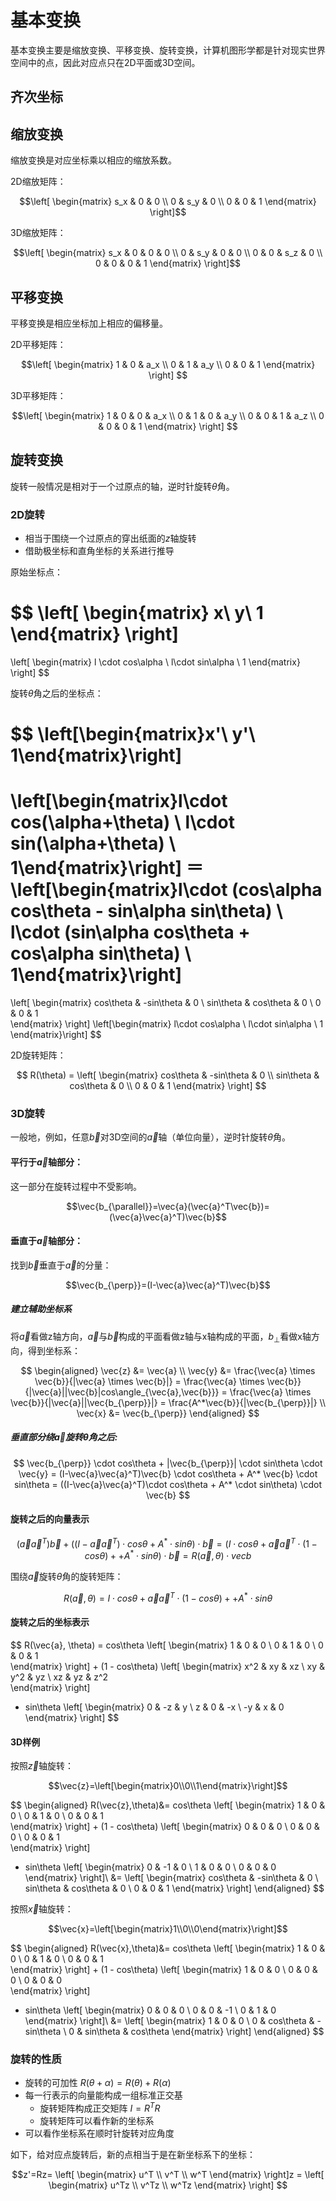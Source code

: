 # 基本变换

基本变换主要是缩放变换、平移变换、旋转变换，计算机图形学都是针对现实世界空间中的点，因此对应点只在2D平面或3D空间。

## 齐次坐标




## 缩放变换

缩放变换是对应坐标乘以相应的缩放系数。

2D缩放矩阵：

$$\left[
\begin{matrix}
    s_x & 0 & 0 \\
    0 & s_y & 0 \\
    0 & 0 & 1
\end{matrix}
\right]$$

3D缩放矩阵：

$$\left[
\begin{matrix}
    s_x & 0 & 0 & 0 \\
    0 & s_y & 0 & 0 \\
    0 & 0 & s_z & 0 \\
    0 & 0 & 0 & 1
\end{matrix}
\right]$$

## 平移变换

平移变换是相应坐标加上相应的偏移量。

2D平移矩阵：

$$\left[
\begin{matrix}
    1 & 0 & a_x \\
    0 & 1 & a_y \\
    0 & 0 & 1
\end{matrix}
\right]
$$

3D平移矩阵：

$$\left[
\begin{matrix}
    1 & 0 & 0 & a_x \\
    0 & 1 & 0 & a_y \\
    0 & 0 & 1 & a_z \\
    0 & 0 & 0 & 1
\end{matrix}
\right]
$$

## 旋转变换

旋转一般情况是相对于一个过原点的轴，逆时针旋转$\theta$角。

### 2D旋转
- 相当于围绕一个过原点的穿出纸面的$z$轴旋转
- 借助极坐标和直角坐标的关系进行推导

原始坐标点：

$$
\left[
\begin{matrix}
x\\ y\\ 1
\end{matrix}
\right]
=
\left[
\begin{matrix}
l \cdot cos\alpha \\ l\cdot sin\alpha \\ 1
\end{matrix}
\right]
$$


旋转$\theta$角之后的坐标点：

$$
\left[\begin{matrix}x'\\ y'\\ 1\end{matrix}\right]
=
\left[\begin{matrix}l\cdot cos(\alpha+\theta) \\ l\cdot sin(\alpha+\theta) \\ 1\end{matrix}\right]
＝
\left[\begin{matrix}l\cdot (cos\alpha cos\theta - sin\alpha sin\theta) \\ l\cdot (sin\alpha cos\theta + cos\alpha sin\theta) \\ 1\end{matrix}\right]
=
\left[
\begin{matrix}
    cos\theta & -sin\theta & 0 \\
    sin\theta & cos\theta & 0  \\
    0   &  0  & 1  
\end{matrix} 
\right]
\left[\begin{matrix} l\cdot cos\alpha \\ l\cdot sin\alpha \\ 1 \end{matrix}\right]
$$

2D旋转矩阵：

$$
R(\theta) =
\left[
\begin{matrix}
    cos\theta & -sin\theta & 0 \\
    sin\theta & cos\theta & 0  \\
    0   &  0  & 1  
\end{matrix} 
\right]
$$

### 3D旋转

一般地，例如，任意$\vec{b}$对3D空间的$\vec{a}$轴（单位向量），逆时针旋转$\theta$角。

#### 平行于$\vec{a}$轴部分：

这一部分在旋转过程中不受影响。

$$\vec{b_{\parallel}}=\vec{a}(\vec{a}^T\vec{b})=(\vec{a}\vec{a}^T)\vec{b}$$

#### 垂直于$\vec{a}$轴部分：

找到$\vec{b}$垂直于$\vec{a}$的分量：

$$\vec{b_{\perp}}=(I-\vec{a}\vec{a}^T)\vec{b}$$

##### 建立辅助坐标系

将$\vec{a}$看做z轴方向，$\vec{a}$与$\vec{b}$构成的平面看做z轴与x轴构成的平面，$b_{\perp}$看做x轴方向，得到坐标系：

$$
\begin{aligned}
\vec{z} &= \vec{a} \\
\vec{y} &= \frac{\vec{a} \times \vec{b}}{|\vec{a} \times \vec{b}|} = \frac{\vec{a} \times \vec{b}}{|\vec{a}||\vec{b}|cos\angle_{\vec{a},\vec{b}}} = \frac{\vec{a} \times \vec{b}}{|\vec{a}||\vec{b_{\perp}}|}  = \frac{A^*\vec{b}}{|\vec{b_{\perp}}|} \\
\vec{x} &= \vec{b_{\perp}}
\end{aligned}
$$

##### 垂直部分绕$\vec{a}$旋转$\theta$角之后:

$$
\vec{b_{\perp}} \cdot cos\theta + |\vec{b_{\perp}}| \cdot sin\theta \cdot \vec{y} = (I-\vec{a}\vec{a}^T)\vec{b} \cdot cos\theta + A^* \vec{b} \cdot sin\theta = ((I-\vec{a}\vec{a}^T)\cdot cos\theta + A^* \cdot sin\theta) \cdot \vec{b}
$$

#### 旋转之后的向量表示

$$
(\vec{a}\vec{a}^T)\vec{b} + ((I-\vec{a}\vec{a}^T)\cdot cos\theta + A^* \cdot sin\theta) \cdot \vec{b} = (I \cdot cos\theta + \vec{a}\vec{a}^T \cdot (1 - cos\theta) + + A^* \cdot sin\theta) \cdot \vec{b} = R(\vec{a}, \theta) \cdot vec{b}
$$

围绕$\vec{a}$旋转$\theta$角的旋转矩阵：

$$
R(\vec{a}, \theta) = I \cdot cos\theta + \vec{a}\vec{a}^T \cdot (1 - cos\theta) + + A^* \cdot sin\theta
$$

#### 旋转之后的坐标表示

$$
R(\vec{a}, \theta) = cos\theta 
\left[
\begin{matrix}
    1 & 0 & 0 \\
    0 & 1 & 0  \\
    0 & 0 & 1  
\end{matrix} 
\right] + (1 - cos\theta)
\left[
\begin{matrix}
    x^2 & xy & xz \\
    xy & y^2 & yz  \\
    xz & yz & z^2  
\end{matrix}
\right]
+ sin\theta \left[
\begin{matrix}
    0 & -z & y \\
    z & 0 & -x  \\
    -y & x & 0  
\end{matrix} 
\right]
$$

#### 3D样例

按照$\vec{z}$轴旋转：

$$\vec{z}=\left[\begin{matrix}0\\0\\1\end{matrix}\right]$$

$$
\begin{aligned}
R(\vec{z},\theta)&=
cos\theta 
\left[
\begin{matrix}
    1 & 0 & 0 \\
    0 & 1 & 0  \\
    0 & 0 & 1  
\end{matrix} 
\right] + (1 - cos\theta)
\left[
\begin{matrix}
    0 & 0 & 0 \\
    0 & 0 & 0  \\
    0 & 0 & 1  
\end{matrix}
\right]
+ sin\theta \left[
\begin{matrix}
    0 & -1 & 0 \\
    1 &  0 & 0  \\
    0 &  0 & 0  
\end{matrix} 
\right]\\
&=
\left[
\begin{matrix}
    cos\theta & -sin\theta & 0 \\
    sin\theta &  cos\theta & 0 \\
            0 &          0 & 1
\end{matrix}
\right]
\end{aligned}
$$


按照$\vec{x}$轴旋转：

$$\vec{x}=\left[\begin{matrix}1\\0\\0\end{matrix}\right]$$

$$
\begin{aligned}
R(\vec{x},\theta)&=
cos\theta 
\left[
\begin{matrix}
    1 & 0 & 0 \\
    0 & 1 & 0  \\
    0 & 0 & 1  
\end{matrix} 
\right] + (1 - cos\theta)
\left[
\begin{matrix}
    1 & 0 & 0 \\
    0 & 0 & 0  \\
    0 & 0 & 0  
\end{matrix}
\right]
+ sin\theta \left[
\begin{matrix}
    0 &  0 & 0 \\
    0 &  0 & -1  \\
    0 &  1 & 0  
\end{matrix} 
\right]\\
&=
\left[
\begin{matrix}
            1 &          0 &          0 \\
            0 &  cos\theta & -sin\theta \\
            0 &  sin\theta &  cos\theta
\end{matrix}
\right]
\end{aligned}
$$

### 旋转的性质
- 旋转的可加性 $R(\theta+\alpha)=R(\theta)+R(\alpha)$
- 每一行表示的向量能构成一组标准正交基
    - 旋转矩阵构成正交矩阵 $I=R^TR$
    - 旋转矩阵可以看作新的坐标系
- 可以看作坐标系在顺时针旋转对应角度

如下，给对应点旋转后，新的点相当于是在新坐标系下的坐标：

$$z'=Rz=
\left[
\begin{matrix}
    u^T \\ v^T \\ w^T
\end{matrix}
\right]z =
\left[
\begin{matrix}
    u^Tz \\ v^Tz \\ w^Tz
\end{matrix}
\right]
$$







